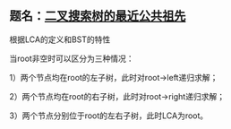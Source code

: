 ## 题名：[二叉搜索树的最近公共祖先](https://leetcode-cn.com/problems/lowest-common-ancestor-of-a-binary-search-tree)

根据LCA的定义和BST的特性

当root非空时可以区分为三种情况：

1）两个节点均在root的左子树，此时对root->left递归求解；

2）两个节点均在root的右子树，此时对root->right递归求解；

3）两个节点分别位于root的左右子树，此时LCA为root。